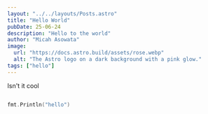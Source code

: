 ```yaml
---
layout: "../../layouts/Posts.astro"
title: "Hello World"
pubDate: 25-06-24
description: "Hello to the world"
author: "Micah Asowata"
image:
  url: "https://docs.astro.build/assets/rose.webp"
  alt: "The Astro logo on a dark background with a pink glow."
tags: ["hello"]
---
```


Isn't it cool

```go

fmt.Println("hello")
```
